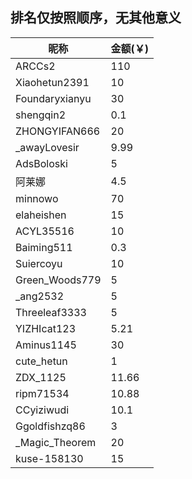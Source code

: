 ## 排名仅按照顺序，无其他意义
|  昵称   | 金额(￥)  |
|  ----  | ----  |
| ARCCs2  | 110 |
| Xiaohetun2391  | 10 |
| Foundaryxianyu  | 30 |
| shengqin2  | 0.1 |
| ZHONGYIFAN666  | 20 |
| _awayLovesir  | 9.99 |
| AdsBoloski  | 5 |
| 阿莱娜  | 4.5 |
| minnowo  | 70 |
| elaheishen  | 15 |
| ACYL35516  | 10 |
| Baiming511  | 0.3 |
| Suiercoyu  | 10 |
| Green_Woods779  | 5 |
| _ang2532  | 5 |
| Threeleaf3333  | 5 |
| YIZHIcat123  | 5.21 |
| Aminus1145  | 30 |
| cute_hetun  | 1 |
| ZDX_1125  | 11.66 |
| ripm71534  | 10.88 |
| CCyiziwudi  | 10.1 |
| Ggoldfishzq86  | 3 |
| _Magic_Theorem  | 20 |
| kuse-158130  | 15 |
